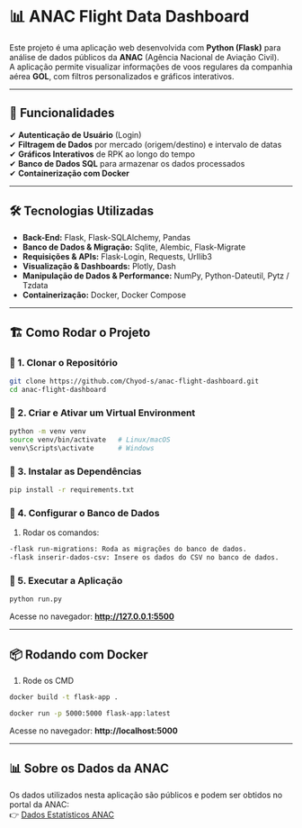 # 📊 ANAC Flight Data Dashboard

Este projeto é uma aplicação web desenvolvida com **Python (Flask)** para análise de dados públicos da **ANAC** (Agência Nacional de Aviação Civil).  
A aplicação permite visualizar informações de voos regulares da companhia aérea **GOL**, com filtros personalizados e gráficos interativos.

---

## 🚀 Funcionalidades

✔ **Autenticação de Usuário** (Login)  
✔ **Filtragem de Dados** por mercado (origem/destino) e intervalo de datas  
✔ **Gráficos Interativos** de RPK ao longo do tempo  
✔ **Banco de Dados SQL** para armazenar os dados processados  
✔ **Containerização com Docker**  

---

## 🛠️ Tecnologias Utilizadas

- **Back-End:** Flask, Flask-SQLAlchemy, Pandas  
- **Banco de Dados & Migração:** Sqlite, Alembic, Flask-Migrate
- **Requisições & APIs:** Flask-Login, Requests, Urllib3 
- **Visualização & Dashboards:**  Plotly, Dash 
- **Manipulação de Dados & Performance:**  NumPy, Python-Dateutil, Pytz / Tzdata
- **Containerização:** Docker, Docker Compose  

---

## 🏗️ Como Rodar o Projeto

### 🔹 1. Clonar o Repositório
```sh
git clone https://github.com/Chyod-s/anac-flight-dashboard.git
cd anac-flight-dashboard
```

### 🔹 2. Criar e Ativar um Virtual Environment
```sh
python -m venv venv
source venv/bin/activate   # Linux/macOS
venv\Scripts\activate      # Windows
```

### 🔹 3. Instalar as Dependências
```sh
pip install -r requirements.txt
```

### 🔹 4. Configurar o Banco de Dados
1. Rodar os comandos:
```sh
-flask run-migrations: Roda as migrações do banco de dados.
-flask inserir-dados-csv: Insere os dados do CSV no banco de dados.
```

### 🔹 5. Executar a Aplicação
```sh
python run.py
```
Acesse no navegador: **http://127.0.0.1:5500**

---

## 📦 Rodando com Docker
1. Rode os CMD

```sh
docker build -t flask-app .

docker run -p 5000:5000 flask-app:latest

```
Acesse no navegador: **http://localhost:5000**

---

## 📊 Sobre os Dados da ANAC

Os dados utilizados nesta aplicação são públicos e podem ser obtidos no portal da ANAC:  
👉 [Dados Estatísticos ANAC](https://sistemas.anac.gov.br/dadosabertos/Voos%20e%20opera%C3%A7%C3%B5es%20a%C3%A9reas/Dados%20Estat%C3%ADsticos%20do%20Transporte%20A%C3%A9reo/)
